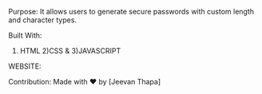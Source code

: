 <title> Password Generator </title>


Purpose:
It allows users to generate secure passwords with custom length and character types.


Built With:
1) HTML
2)CSS &
3)JAVASCRIPT


WEBSITE:



Contribution:
Made with ❤️ by [Jeevan Thapa]